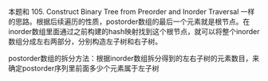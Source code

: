 本题和 105. Construct Binary Tree from Preorder and Inorder Traversal 一样的思路。根据后续遍历的性质，postorder数组的最后一个元素就是根节点。在inorder数组里面通过之前构建的hash映射找到这个根节点，就可以将整个inorder数组分成左右两部分，分别构造左子树和右子树。

postorder数组的拆分方法：根据inorder数组拆分得到的左右子树的元素数目，来确定postorder序列里前面多少个元素属于左子树
